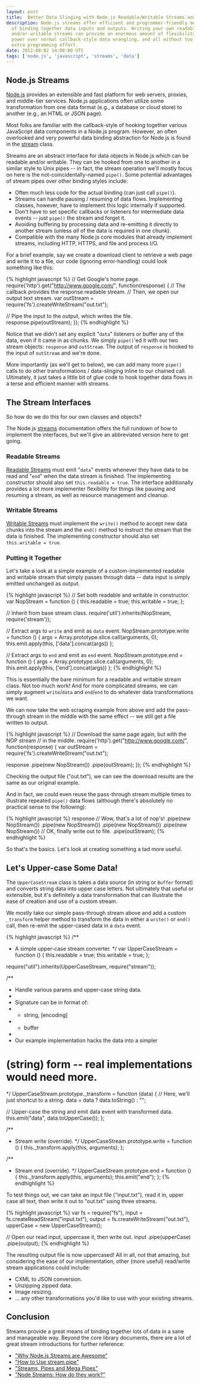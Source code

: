 ```yaml
---
layout: post
title:  Better Data Slinging with Node.js Readable/Writable Streams and Pipes
description: Node.js streams offer efficient and programmer-friendly means
  of binding together data inputs and outputs. Writing your own readable
  and/or writable streams can provide an enormous amount of flexibility and
  power over normal callback-style data wrangling, and all without too much
  extra programming effort.
date: 2012-08-02 14:00:00 UTC
tags: ['node.js', 'javascript', 'streams', 'data']
---
```


## Node.js Streams

[Node.js][nodejs] provides an extensible and fast platform for web servers,
proxies, and middle-tier services. Node.js applications often utilize
some transformation from one data format (e.g., a database or cloud
store) to another (e.g., an HTML or JSON page).

Most folks are familiar with the callback-style of hooking together various
JavaScript data components in a Node.js program. However, an often overlooked
and very powerful data binding abstraction for Node.js is found in the
[stream][streams] class.

Streams are an abstract interface for data objects in Node.js which can be
readable and/or writable. They can be hooked from one to another in
a similar style to Unix pipes -- in fact, the stream operation we'll mostly
focus on here is the not-coincidentally-named `pipe()`. Some potential
advantages of stream pipes over other binding styles include:

* Often much less code for the actual binding (can just call `pipe()`).
* Streams can handle pausing / resuming of data flows. Implementing classes,
  however, have to implement this logic internally if supported.
* Don't have to set specific callbacks or listeners for intermediate data
  events -- just `pipe()` the stream and forget it.
* Avoiding buffering by processing data and re-emitting it directly to another
  stream (unless *all* of the data is required in one chunk).
* Compatible with the many Node.js core modules that already implement
  streams, including HTTP, HTTPS, and file and process I/O.

For a brief example, say we create a download client to retrieve
a web page and write it to a file, our code (ignoring error-handling) could
look something like this:

{% highlight javascript %}
// Get Google's home page.
require('http').get("http://www.google.com/", function(response) {
  // The callback provides the response readable stream.
  // Then, we open our output text stream.
  var outStream = require('fs').createWriteStream("out.txt");

  // Pipe the input to the output, which writes the file.
  response.pipe(outStream);
});
{% endhighlight %}

Notice that we didn't set any explicit "`data`" listeners or buffer any of
the data, even if it came in as chunks. We simply `pipe()`'ed it with our
two stream objects: `response` and `outStream`.  The output of `response` is
hooked to the input of `outStream` and we're done.

More importantly (as we'll get to below), we can add many more `pipe()` calls
to do other transformations / data-slinging inline to our chained call.
Ultimately, it just takes a little bit of glue code to hook together data flows
in a terse and efficient manner with streams.

## The Stream Interfaces

So how do we do this for our own classes and objects?

<!-- more start -->

The Node.js [streams][streams] documentation offers the full rundown of how to
implement the interfaces, but we'll give an abbreviated version here to get
going.

### Readable Streams

[Readable Streams][read_stream] must emit "`data`" events whenever they have
data to be read and "`end`" when the data stream is finished. The implementing
constructor should also set `this.readable = true`. The interface
additionally provides a lot more implementer flexibility for things like
pausing and resuming a stream, as well as resource management and cleanup.

### Writable Streams

[Writable Streams][write_stream] must implement the `write()` method to
accept new data chunks into the stream and the `end()` method to instruct the
stream that the data is finished. The implementing constructor should also set
`this.writable = true`.

### Putting it Together

Let's take a look at a simple example of a custom-implemented readable and
writable stream that simply passes through data -- data input is simply
emitted unchanged as output.

{% highlight javascript %}
// Set both readable and writable in constructor.
var NopStream = function () {
  this.readable = true;
  this.writable = true;
};

// Inherit from base stream class.
require('util').inherits(NopStream, require('stream'));

// Extract args to `write` and emit as `data` event.
NopStream.prototype.write = function () {
  args = Array.prototype.slice.call(arguments, 0);
  this.emit.apply(this, ['data'].concat(args))
};

// Extract args to `end` and emit as `end` event.
NopStream.prototype.end = function () {
  args = Array.prototype.slice.call(arguments, 0);
  this.emit.apply(this, ['end'].concat(args))
};
{% endhighlight %}

This is essentially the bare minimum for a readable and writable stream class.
Not too much work! And for more complicated streams, we can simply augment
`write`/`data` and `end`/`end` to do whatever data transformations we want.

We can now take the web scraping example from above and add the pass-through
stream in the middle with the same effect -- we still get a file written to
output.

{% highlight javascript %}
// Download the same page again, but with the NOP stream
// in the middle.
require('http').get("http://www.google.com/", function(response) {
  var outStream = require('fs').createWriteStream("out.txt");

  response
    .pipe(new NopStream())
    .pipe(outStream);
});
{% endhighlight %}

Checking the output file ("out.txt"), we can see the download results are the
same as our original example.

And in fact, we could even reuse the pass-through stream multiple times to
illustrate repeated `pipe()` data flows (although there's absolutely no
practical sense to the following):

{% highlight javascript %}
response
  // Wow, that's a lot of nop's!
  .pipe(new NopStream())
  .pipe(new NopStream())
  .pipe(new NopStream())
  .pipe(new NopStream())
  // OK, finally write out to file.
  .pipe(outStream);
{% endhighlight %}

So that's the basics. Let's look at creating something a tad more useful.

## Let's Upper-case Some Data!

The `UpperCaseStream` class is takes a data source (in string or `Buffer`
format) and converts string data into upper case letters. Not ultimately
that useful or extensible, but it's definitely a data transformation that can
illustrate the ease of creation and use of a custom stream.

We mostly take our simple pass-through stream above and add a custom
`_transform` helper method to transform the data in either a `write()` or
`end()` call, then re-emit the upper-cased data in a `data` event.

{% highlight javascript %}
/**
 * A simple upper-case stream converter.
 */
var UpperCaseStream = function () {
  this.readable = true;
  this.writable = true;
};

require("util").inherits(UpperCaseStream, require("stream"));

/**
 * Handle various params and upper-case string data.
 *
 * Signature can be in format of:
 *  - string, [encoding]
 *  - buffer
 *
 * Our example implementation hacks the data into a simpler
 # (string) form -- real implementations would need more.
 */
UpperCaseStream.prototype._transform = function (data) {
  // Here, we'll just shortcut to a string.
  data = data ? data.toString() : "";

  // Upper-case the string and emit data event with transformed data.
  this.emit("data", data.toUpperCase());
};

/**
 * Stream write (override).
 */
UpperCaseStream.prototype.write = function () {
  this._transform.apply(this, arguments);
};

/**
 * Stream end (override).
 */
UpperCaseStream.prototype.end = function () {
  this._transform.apply(this, arguments);
  this.emit("end");
};
{% endhighlight %}

To test things out, we can take an input file ("input.txt"), read it in,
upper case all text, then write it out to "out.txt" using three streams.

{% highlight javascript %}
var fs = require("fs"),
  input = fs.createReadStream("input.txt"),
  output = fs.createWriteStream("out.txt"),
  upperCase = new UpperCaseStream();

// Open our read input, uppercase it, then write out.
input
  .pipe(upperCase)
  .pipe(output);
{% endhighlight %}

The resulting output file is now uppercased! All in all, not that amazing,
but considering the ease of our implementation, other (more useful)
read/write stream applications could include:

* CXML to JSON conversion.
* Unzipping zipped data.
* Image resizing.
* ... any other transformations you'd like to use with your existing streams.

## Conclusion

Streams provide a great means of binding together lots of data in a sane and
manageable way. Beyond the core library documents, there are a lot of great
stream introductions for further reference:

* ["Why Node.js Streams are Awesome"][art_awesome]
* ["How to Use stream.pipe"][art_howto]
* ["Streams, Pipes and Mega Pipes"][art_mega]
* ["Node Streams: How do they work?"][art_how]

[art_awesome]:http://blog.dump.ly/post/19819897856/why-node-js-streams-are-awesome
[art_how]:http://maxogden.com/node-streams
[art_howto]:http://docs.jit.su/articles/advanced/streams/how-to-use-stream-pipe
[art_mega]:http://felixge.s3.amazonaws.com/11/nodejs-streams.pdf
[nodejs]: http://nodejs.org
[read_stream]: http://nodejs.org/api/stream.html#stream_readable_stream
[streams]: http://nodejs.org/api/stream.html
[write_stream]: http://nodejs.org/api/stream.html#stream_writable_stream

<!-- more end -->
